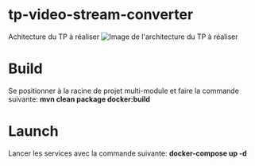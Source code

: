 # tp-video-stream-converter
Achitecture du TP à réaliser 
<img src="https://user-images.githubusercontent.com/60603990/142059359-9ed9718d-f6ff-41bc-a8dc-b00c057d7712.png" alt="Image de l'architecture du TP à réaliser"/>

# Build 
Se positionner à la racine de projet multi-module et faire la commande suivante: 
<b>mvn clean package docker:build</b>
# Launch
Lancer les services avec la commande suivante: 
<b> docker-compose up -d </b>

